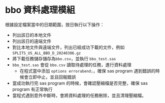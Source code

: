 # bbo 資料處理模組

根據設定檔案當中的日期範圍，按日執行以下操作：

- 列出該日的本地文件
- 列出該日的遠端文件
- 對比本地文件與遠端文件，列出已經成功下載的文件，例如`SPLITS_US_ALL_BBO_D_20240306.gz`
- 將下載任務儲存儲存為`bbo.csv`，並執行 `bbo_test.sas`
- `bbo_test.sas` 會從 `bbo.csv` 讀取待處理的任務，進行資料處理 
    - 在程式當中添加 `options errorabend;`，確保 sas program 遇到錯誤的時候會立即中止，並且回報錯誤
- 當成功執行完 sas program 的時候，會確認壓縮檔是否完整，確保 sas program 有正常執行
- 當程式遇到意外中斷時，會將資料處理的任務刪除，並且清理壓縮檔。